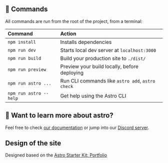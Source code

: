 ## 🧞 Commands

All commands are run from the root of the project, from a terminal:

| Command                | Action                                           |
| :--------------------- | :----------------------------------------------- |
| `npm install`          | Installs dependencies                            |
| `npm run dev`          | Starts local dev server at `localhost:3000`      |
| `npm run build`        | Build your production site to `./dist/`          |
| `npm run preview`      | Preview your build locally, before deploying     |
| `npm run astro ...`    | Run CLI commands like `astro add`, `astro check` |
| `npm run astro --help` | Get help using the Astro CLI                     |

## 👀 Want to learn more about astro?

Feel free to check [our documentation](https://docs.astro.build) or jump into our [Discord server](https://astro.build/chat).

## Design of the site

Designed based on the [Astro Starter Kit: Portfolio](https://github.com/withastro/astro/tree/latest/examples/portfolio)
